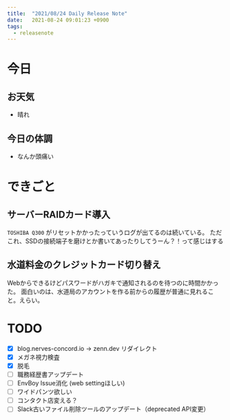 ```yaml
---
title:  "2021/08/24 Daily Release Note"
date:   2021-08-24 09:01:23 +0900
tags:
  - releasenote
---
```

# 今日

## お天気

* 晴れ

## 今日の体調

* なんか頭痛い

# できごと

## サーバーRAIDカード導入

 `TOSHIBA Q300` がリセットかかったっていうログが出てるのは続いている。
 ただこれ、SSDの接続端子を磨けとか書いてあったりしてうーん？！って感じはする

## 水道料金のクレジットカード切り替え

Webからできるけどパスワードがハガキで通知されるのを待つのに時間かかった。
面白いのは、水道局のアカウントを作る前からの履歴が普通に見れること。えらい。

# TODO 

- [x] blog.nerves-concord.io -> zenn.dev リダイレクト
- [x] メガネ視力検査
- [x] 脱毛
- [ ] 職務経歴書アップデート
- [ ] EnvBoy Issue消化 (web settingほしい)
- [ ] ワイドパンツ欲しい
- [ ] コンタクト店変える？
- [ ] Slack古いファイル削除ツールのアップデート（deprecated API変更）
